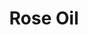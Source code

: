 ---
name: Rose Oil
title: Rose Oil
details:
  - detail:
      key: "Plant Part"
      value: "Flowers"
  - detail:
      key: "Usage/Application"
      value: "Fragrance, Flavour, Pharma"
  - detail:
      key: "CAS Number"
      value: "8007-01-0"
  - detail:
      key: "Form Of Chemicals"
      value: "Liquid"
  - detail:
      key: "Packing Type"
      value: "Can, Barrel"
  - detail:
      key: "Packing Size"
      value: "5, 25, 200 Kg"
  - detail:
      key: "Density"
      value: "0.861 g/mL"
showOnHome: false
thumbnail: https://5.imimg.com/data5/SELLER/Default/2021/12/TL/RL/BN/3823480/rose-oil-500x500.jpg
productImages:
  - https://ucarecdn.com/8213c725-21d0-4ac0-ad5e-c1975c20032b/
category: reconstituted oils
---